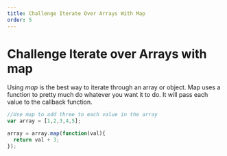 ```yaml
---
title: Challenge Iterate Over Arrays With Map
order: 5
---
```

# Challenge Iterate over Arrays with map

Using _map_ is the best way to iterate through an array or object. Map uses a function to pretty much do whatever you want it to do. It will pass each value to the callback function.

```javascript
//Use map to add three to each value in the array
var array = [1,2,3,4,5];

array = array.map(function(val){
  return val + 3;
});
```
